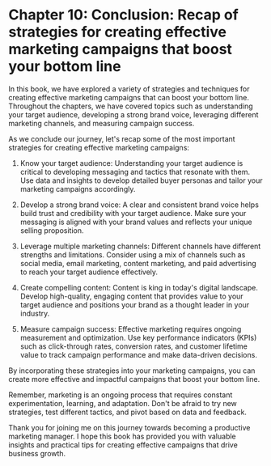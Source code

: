 Chapter 10: Conclusion: Recap of strategies for creating effective marketing campaigns that boost your bottom line
==================================================================================================================

In this book, we have explored a variety of strategies and techniques for creating effective marketing campaigns that can boost your bottom line. Throughout the chapters, we have covered topics such as understanding your target audience, developing a strong brand voice, leveraging different marketing channels, and measuring campaign success.

As we conclude our journey, let's recap some of the most important strategies for creating effective marketing campaigns:

1. Know your target audience: Understanding your target audience is critical to developing messaging and tactics that resonate with them. Use data and insights to develop detailed buyer personas and tailor your marketing campaigns accordingly.

2. Develop a strong brand voice: A clear and consistent brand voice helps build trust and credibility with your target audience. Make sure your messaging is aligned with your brand values and reflects your unique selling proposition.

3. Leverage multiple marketing channels: Different channels have different strengths and limitations. Consider using a mix of channels such as social media, email marketing, content marketing, and paid advertising to reach your target audience effectively.

4. Create compelling content: Content is king in today's digital landscape. Develop high-quality, engaging content that provides value to your target audience and positions your brand as a thought leader in your industry.

5. Measure campaign success: Effective marketing requires ongoing measurement and optimization. Use key performance indicators (KPIs) such as click-through rates, conversion rates, and customer lifetime value to track campaign performance and make data-driven decisions.

By incorporating these strategies into your marketing campaigns, you can create more effective and impactful campaigns that boost your bottom line.

Remember, marketing is an ongoing process that requires constant experimentation, learning, and adaptation. Don't be afraid to try new strategies, test different tactics, and pivot based on data and feedback.

Thank you for joining me on this journey towards becoming a productive marketing manager. I hope this book has provided you with valuable insights and practical tips for creating effective campaigns that drive business growth.
